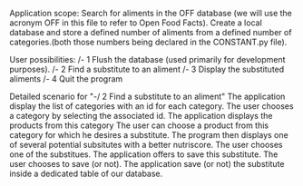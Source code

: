 Application scope:
Search for aliments in the OFF database (we will use the acronym OFF in this file to refer to Open Food Facts).
Create a local database and store a defined number of aliments from a defined number of categories.(both those numbers being declared in the CONSTANT.py file).


User possibilities:
/- 1 Flush the database (used primarily for development purposes).
/- 2 Find a substitute to an aliment
/- 3 Display the substituted aliments
/- 4 Quit the program 

Detailed scenario for "-/ 2 Find a substitute to an aliment"
The application display the list of categories with an id for each category.
The user chooses a category by selecting the associated id.
The application displays the products from this category
The user can choose a product from this category for which he desires a substitute.
The program then displays one of several potential subsitutes with a better nutriscore.
The user chooses one of the substitues.
The application offers to save this substitute.
The user chooses to save (or not).
The application save (or not) the substitute inside a dedicated table of our database.




